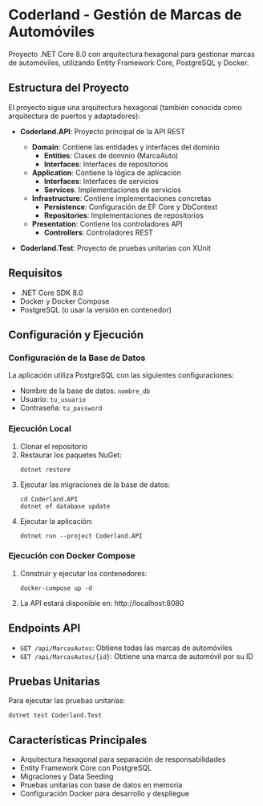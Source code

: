 # Coderland - Gestión de Marcas de Automóviles

Proyecto .NET Core 8.0 con arquitectura hexagonal para gestionar marcas de automóviles, utilizando Entity Framework Core, PostgreSQL y Docker.

## Estructura del Proyecto

El proyecto sigue una arquitectura hexagonal (también conocida como arquitectura de puertos y adaptadores):

- **Coderland.API**: Proyecto principal de la API REST
  - **Domain**: Contiene las entidades y interfaces del dominio
    - **Entities**: Clases de dominio (MarcaAuto)
    - **Interfaces**: Interfaces de repositorios
  - **Application**: Contiene la lógica de aplicación
    - **Interfaces**: Interfaces de servicios
    - **Services**: Implementaciones de servicios
  - **Infrastructure**: Contiene implementaciones concretas
    - **Persistence**: Configuración de EF Core y DbContext
    - **Repositories**: Implementaciones de repositorios
  - **Presentation**: Contiene los controladores API
    - **Controllers**: Controladores REST

- **Coderland.Test**: Proyecto de pruebas unitarias con XUnit

## Requisitos

- .NET Core SDK 8.0
- Docker y Docker Compose
- PostgreSQL (o usar la versión en contenedor)

## Configuración y Ejecución

### Configuración de la Base de Datos

La aplicación utiliza PostgreSQL con las siguientes configuraciones:
- Nombre de la base de datos: `nombre_db`
- Usuario: `tu_usuario`
- Contraseña: `tu_password`

### Ejecución Local

1. Clonar el repositorio
2. Restaurar los paquetes NuGet:
   ```
   dotnet restore
   ```
3. Ejecutar las migraciones de la base de datos:
   ```
   cd Coderland.API
   dotnet ef database update
   ```
4. Ejecutar la aplicación:
   ```
   dotnet run --project Coderland.API
   ```

### Ejecución con Docker Compose

1. Construir y ejecutar los contenedores:
   ```
   docker-compose up -d
   ```
2. La API estará disponible en: http://localhost:8080

## Endpoints API

- `GET /api/MarcasAutos`: Obtiene todas las marcas de automóviles
- `GET /api/MarcasAutos/{id}`: Obtiene una marca de automóvil por su ID

## Pruebas Unitarias

Para ejecutar las pruebas unitarias:

```
dotnet test Coderland.Test
```

## Características Principales

- Arquitectura hexagonal para separación de responsabilidades
- Entity Framework Core con PostgreSQL
- Migraciones y Data Seeding
- Pruebas unitarias con base de datos en memoria
- Configuración Docker para desarrollo y despliegue
